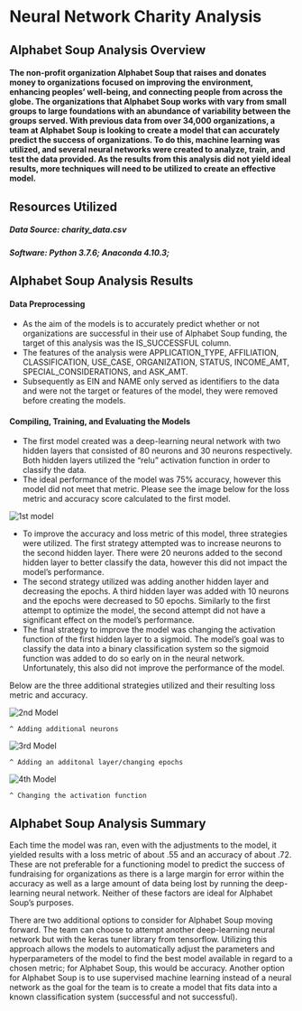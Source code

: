 # Neural Network Charity Analysis

## Alphabet Soup Analysis Overview
#### The non-profit organization Alphabet Soup that raises and donates money to organizations focused on improving the environment, enhancing peoples’ well-being, and connecting people from across the globe. The organizations that Alphabet Soup works with vary from small groups to large foundations with an abundance of variability between the groups served. With previous data from over 34,000 organizations, a team at Alphabet Soup is looking to create a model that can accurately predict the success of organizations. To do this, machine learning was utilized, and several neural networks were created to analyze, train, and test the data provided. As the results from this analysis did not yield ideal results, more techniques will need to be utilized to create an effective model.

## Resources Utilized
##### Data Source: charity_data.csv

##### Software: Python 3.7.6; Anaconda 4.10.3; 


## Alphabet Soup Analysis Results
#### Data Preprocessing 
* As the aim of the models is to accurately predict whether or not organizations are successful in their use of Alphabet Soup funding, the target of this analysis was the IS_SUCCESSFUL column.
* The features of the analysis were APPLICATION_TYPE, AFFILIATION, CLASSIFICATION, USE_CASE, ORGANIZATION, STATUS, INCOME_AMT, SPECIAL_CONSIDERATIONS, and ASK_AMT.
* Subsequently as EIN and NAME only served as identifiers to the data and were not the target or features of the model, they were removed before creating the models.

#### Compiling, Training, and Evaluating the Models
* The first model created was a deep-learning neural network with two hidden layers that consisted of 80 neurons and 30 neurons respectively. Both hidden layers utilized the “relu” activation function in order to classify the data.
* The ideal performance of the model was 75% accuracy, however this model did not meet that metric. Please see the image below for the loss metric and accuracy score calculated to the first model.

![1st model](https://user-images.githubusercontent.com/99554642/177010915-39c8f24a-bb3b-4415-8d0c-377392a9422d.png)


* To improve the accuracy and loss metric of this model, three strategies were utilized. The first strategy attempted was to increase neurons to the second hidden layer. There were 20 neurons added to the second hidden layer to better classify the data, however this did not impact the model’s performance.
* The second strategy utilized was adding another hidden layer and decreasing the epochs. A third hidden layer was added with 10 neurons and the epochs were decreased to 50 epochs. Similarly to the first attempt to optimize the model, the second attempt did not have a significant effect on the model’s performance.
* The final strategy to improve the model was changing the activation function of the first hidden layer to a sigmoid. The model’s goal was to classify the data into a binary classification system so the sigmoid function was added to do so early on in the neural network. Unfortunately, this also did not improve the performance of the model. 


Below are the three additional strategies utilized and their resulting loss metric and accuracy.

![2nd Model](https://user-images.githubusercontent.com/99554642/177010924-804c17af-9379-468e-90bc-fbbe3e2555b2.png)

    ^ Adding additional neurons

![3rd Model](https://user-images.githubusercontent.com/99554642/177010933-3d6d7cb6-ebf1-4924-b0fd-2c74f316452e.png)

    ^ Adding an additonal layer/changing epochs

![4th Model](https://user-images.githubusercontent.com/99554642/177010937-54bbad20-9724-4cc6-8522-b4ec0f877d42.png)

    ^ Changing the activation function


## Alphabet Soup Analysis Summary
Each time the model was ran, even with the adjustments to the model, it yielded results with a loss metric of about .55 and an accuracy of about .72. These are not preferable for a functioning model to predict the success of fundraising for organizations as there is a large margin for error within the accuracy as well as a large amount of data being lost by running the deep-learning neural network. Neither of these factors are ideal for Alphabet Soup’s purposes.

There are two additional options to consider for Alphabet Soup moving forward. The team can choose to attempt another deep-learning neural network but with the keras tuner library from tensorflow. Utilizing this approach allows the models to automatically adjust the parameters and hyperparameters of the model to find the best model available in regard to a chosen metric; for Alphabet Soup, this would be accuracy. Another option for Alphabet Soup is to use supervised machine learning instead of a neural network as the goal for the team is to create a model that fits data into a known classification system (successful and not successful). 
